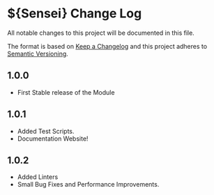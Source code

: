 # ${Sensei} Change Log

All notable changes to this project will be documented in this file.

The format is based on [Keep a Changelog](http://keepachangelog.com/) and this project adheres to [Semantic Versioning](http://semver.org/).

## 1.0.0

- First Stable release of the Module

## 1.0.1

- Added Test Scripts.
- Documentation Website!

## 1.0.2

- Added Linters
- Small Bug Fixes and Performance Improvements.